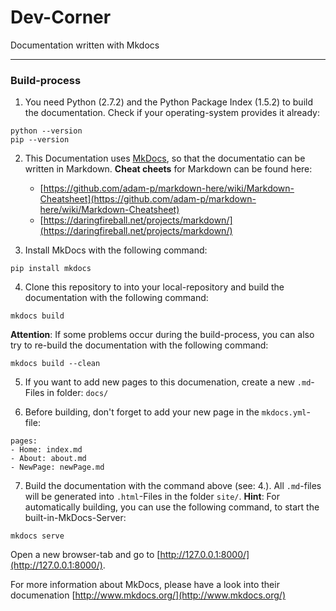 # Dev-Corner

Documentation written with Mkdocs

***

### Build-process

1. You need Python (2.7.2) and the Python Package Index (1.5.2) to build the documentation. Check if your operating-system provides it already:

```
python --version 
pip --version
```

2. This Documentation uses [MkDocs](http://www.mkdocs.org/), so that the documentatio can be written in Markdown. **Cheat cheets** for Markdown can be found here: 
	* [https://github.com/adam-p/markdown-here/wiki/Markdown-Cheatsheet](https://github.com/adam-p/markdown-here/wiki/Markdown-Cheatsheet)
	* [https://daringfireball.net/projects/markdown/](https://daringfireball.net/projects/markdown/)

3. Install MkDocs with the following command:

```
pip install mkdocs
```

4. Clone this repository to into your local-repository and build the documentation with the following command:

```
mkdocs build
```

**Attention**: If some problems occur during the build-process, you can also try to re-build the documentation with the following command:
```
mkdocs build --clean
```

5. If you want to add new pages to this documenation, create a new `.md`-Files in folder: `docs/`

6. Before building, don't forget to add your new page in the `mkdocs.yml`-file:

```
pages:
- Home: index.md
- About: about.md
- NewPage: newPage.md
```

7. Build the documentation with the command above (see: 4.). All `.md`-files will be generated into `.html`-Files in the folder `site/`.
**Hint**: For automatically building, you can use the following command, to start the built-in-MkDocs-Server:

```
mkdocs serve
```
Open a new browser-tab and go to [http://127.0.0.1:8000/](http://127.0.0.1:8000/).

For more information about MkDocs, please have a look into their documenation [http://www.mkdocs.org/](http://www.mkdocs.org/)